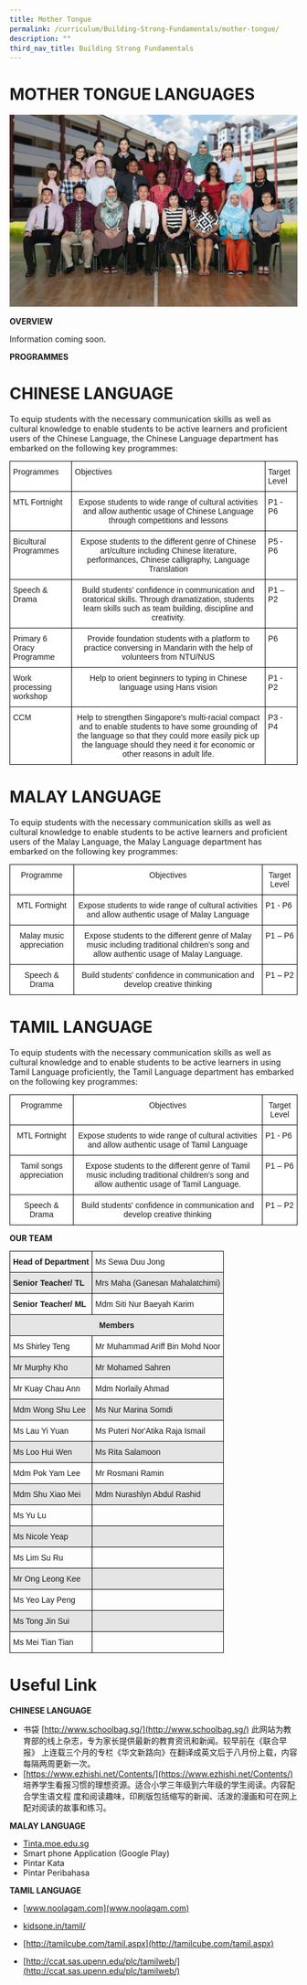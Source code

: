 ```yaml
---
title: Mother Tongue
permalink: /curriculum/Building-Strong-Fundamentals/mother-tongue/
description: ""
third_nav_title: Building Strong Fundamentals
---
```

# MOTHER TONGUE LANGUAGES
![](/images/Mother%20Tongue%20Formal.jpg)

**OVERVIEW**

Information coming soon.

**PROGRAMMES**

# CHINESE LANGUAGE

To equip students with the necessary communication skills as well as cultural knowledge to enable students to be active learners and proficient users of the Chinese Language, the Chinese Language department has embarked on the following key programmes:

<style type="text/css">
.tg  {border-collapse:collapse;border-spacing:0;}
.tg td{border-color:black;border-style:solid;border-width:1px;font-family:Arial, sans-serif;font-size:14px;
  overflow:hidden;padding:10px 5px;word-break:normal;}
.tg th{border-color:black;border-style:solid;border-width:1px;font-family:Arial, sans-serif;font-size:14px;
  font-weight:normal;overflow:hidden;padding:10px 5px;word-break:normal;}
.tg .tg-ktyi{background-color:#FFF;text-align:left;vertical-align:top}
.tg .tg-7yig{background-color:#FFF;text-align:center;vertical-align:top}
</style>
<table class="tg">
<thead>
  <tr>
    <th class="tg-ktyi">Programmes</th>
    <th class="tg-ktyi">Objectives</th>
    <th class="tg-ktyi">Target Level</th>
  </tr>
</thead>
<tbody>
  <tr>
    <td class="tg-ktyi">MTL Fortnight</td>
    <td class="tg-7yig">Expose students to wide range of cultural activities and allow authentic usage of Chinese Language through competitions and lessons</td>
    <td class="tg-ktyi">P1 - P6</td>
  </tr>
  <tr>
    <td class="tg-ktyi">Bicultural Programmes</td>
    <td class="tg-7yig">Expose students to the different genre of Chinese art/culture including Chinese literature, performances, Chinese calligraphy, Language Translation</td>
    <td class="tg-ktyi">P5 - P6</td>
  </tr>
  <tr>
    <td class="tg-ktyi">Speech &amp; Drama</td>
    <td class="tg-7yig">Build students' confidence in communication and oratorical skills. Through dramatization, students learn skills such as team building, discipline and creativity.   </td>
    <td class="tg-ktyi">P1 – P2</td>
  </tr>
  <tr>
    <td class="tg-ktyi">Primary 6 Oracy Programme </td>
    <td class="tg-7yig">Provide foundation students with a platform to practice conversing in Mandarin with the help of volunteers from NTU/NUS</td>
    <td class="tg-ktyi">P6</td>
  </tr>
  <tr>
    <td class="tg-ktyi">Work processing workshop</td>
    <td class="tg-7yig">Help to orient beginners to typing in Chinese language using Hans vision</td>
    <td class="tg-ktyi">P1 - P2</td>
  </tr>
  <tr>
    <td class="tg-ktyi">CCM</td>
    <td class="tg-7yig">Help to strengthen Singapore's multi-racial compact and to enable students to have some grounding of the language so that they could more easily pick up the language should they need it for economic or other reasons in adult life.</td>
    <td class="tg-ktyi">P3 - P4</td>
  </tr>
</tbody>
</table>


# MALAY LANGUAGE

To equip students with the necessary communication skills as well as cultural knowledge to enable students to be active learners and proficient users of the Malay Language, the Malay Language department has embarked on the following key programmes:

<style type="text/css">
.tg  {border-collapse:collapse;border-spacing:0;}
.tg td{border-color:black;border-style:solid;border-width:1px;font-family:Arial, sans-serif;font-size:14px;
  overflow:hidden;padding:10px 5px;word-break:normal;}
.tg th{border-color:black;border-style:solid;border-width:1px;font-family:Arial, sans-serif;font-size:14px;
  font-weight:normal;overflow:hidden;padding:10px 5px;word-break:normal;}
.tg .tg-7yig{background-color:#FFF;text-align:center;vertical-align:top}
.tg .tg-ktyi{background-color:#FFF;text-align:left;vertical-align:top}
</style>
<table class="tg">
<thead>
  <tr>
    <th class="tg-7yig">Programme</th>
    <th class="tg-7yig">Objectives</th>
    <th class="tg-7yig">Target Level</th>
  </tr>
</thead>
<tbody>
  <tr>
    <td class="tg-7yig">MTL Fortnight</td>
    <td class="tg-7yig">Expose students to wide range of cultural activities and allow authentic usage of Malay Language</td>
    <td class="tg-ktyi">P1 - P6</td>
  </tr>
  <tr>
    <td class="tg-7yig">Malay music appreciation</td>
    <td class="tg-7yig">Expose students to the different genre of Malay music including traditional children’s song and allow authentic usage of Malay Language.</td>
    <td class="tg-ktyi">P1 – P6</td>
  </tr>
  <tr>
    <td class="tg-7yig">Speech &amp; Drama</td>
    <td class="tg-7yig">Build students' confidence in communication and develop creative thinking</td>
    <td class="tg-ktyi">P1 – P2</td>
  </tr>
</tbody>
</table>


# TAMIL LANGUAGE

To equip students with the necessary communication skills as well as cultural knowledge and to enable students to be active learners in using Tamil Language proficiently, the Tamil Language department has embarked on the following key programmes:

<style type="text/css">
.tg  {border-collapse:collapse;border-spacing:0;}
.tg td{border-color:black;border-style:solid;border-width:1px;font-family:Arial, sans-serif;font-size:14px;
  overflow:hidden;padding:10px 5px;word-break:normal;}
.tg th{border-color:black;border-style:solid;border-width:1px;font-family:Arial, sans-serif;font-size:14px;
  font-weight:normal;overflow:hidden;padding:10px 5px;word-break:normal;}
.tg .tg-7yig{background-color:#FFF;text-align:center;vertical-align:top}
.tg .tg-ktyi{background-color:#FFF;text-align:left;vertical-align:top}
</style>
<table class="tg">
<thead>
  <tr>
    <th class="tg-7yig">Programme</th>
    <th class="tg-7yig">Objectives</th>
    <th class="tg-7yig">Target Level</th>
  </tr>
</thead>
<tbody>
  <tr>
    <td class="tg-7yig">MTL Fortnight</td>
    <td class="tg-7yig">Expose students to wide range of cultural activities and allow authentic usage of Tamil Language</td>
    <td class="tg-ktyi">P1 - P6</td>
  </tr>
  <tr>
    <td class="tg-7yig">Tamil songs appreciation</td>
    <td class="tg-7yig">Expose students to the different genre of Tamil music including traditional children’s song and allow authentic usage of Tamil Language.</td>
    <td class="tg-ktyi">P1 – P6</td>
  </tr>
  <tr>
    <td class="tg-7yig">Speech &amp; Drama</td>
    <td class="tg-7yig">Build students' confidence in communication and develop creative thinking</td>
    <td class="tg-ktyi">P1 – P2</td>
  </tr>
</tbody>
</table>


**OUR TEAM**

<style type="text/css">
.tg  {border-collapse:collapse;border-spacing:0;}
.tg td{border-color:black;border-style:solid;border-width:1px;font-family:Arial, sans-serif;font-size:14px;
  overflow:hidden;padding:10px 5px;word-break:normal;}
.tg th{border-color:black;border-style:solid;border-width:1px;font-family:Arial, sans-serif;font-size:14px;
  font-weight:normal;overflow:hidden;padding:10px 5px;word-break:normal;}
.tg .tg-cly1{text-align:left;vertical-align:middle}
.tg .tg-1wig{font-weight:bold;text-align:left;vertical-align:top}
.tg .tg-9678{background-color:#E5E5E5;text-align:left;vertical-align:top}
.tg .tg-0lax{text-align:left;vertical-align:top}
.tg .tg-mdf1{background-color:#E5E5E5;font-weight:bold;text-align:left;vertical-align:top}
.tg .tg-u7p7{background-color:#E5E5E5;font-weight:bold;text-align:center;vertical-align:top}
.tg .tg-faf8{background-color:#E5E5E5;text-align:left;vertical-align:middle}
</style>
<table class="tg">
<thead>
  <tr>
    <th class="tg-1wig">Head of Department </th>
    <th class="tg-0lax">Ms Sewa Duu Jong</th>
  </tr>
</thead>
<tbody>
  <tr>
    <td class="tg-mdf1">Senior Teacher/ TL </td>
    <td class="tg-9678">Mrs Maha (Ganesan Mahalatchimi) </td>
  </tr>
  <tr>
    <td class="tg-1wig">Senior Teacher/ ML</td>
    <td class="tg-0lax">Mdm Siti Nur Baeyah Karim </td>
  </tr>
  <tr>
    <td class="tg-u7p7" colspan="2">Members        </td>
  </tr>
  <tr>
    <td class="tg-0lax">Ms Shirley Teng</td>
    <td class="tg-0lax">Mr Muhammad Ariff Bin Mohd Noor</td>
  </tr>
  <tr>
    <td class="tg-9678">Mr Murphy Kho</td>
    <td class="tg-9678">Mr Mohamed Sahren </td>
  </tr>
  <tr>
    <td class="tg-0lax">Mr Kuay Chau Ann </td>
    <td class="tg-0lax">Mdm Norlaily Ahmad </td>
  </tr>
  <tr>
    <td class="tg-9678">Mdm Wong Shu Lee   </td>
    <td class="tg-9678">Ms Nur Marina Somdi</td>
  </tr>
  <tr>
    <td class="tg-0lax">Ms Lau Yi Yuan</td>
    <td class="tg-0lax">Ms Puteri Nor'Atika Raja Ismail <br></td>
  </tr>
  <tr>
    <td class="tg-9678">Ms Loo Hui Wen</td>
    <td class="tg-9678">Ms Rita Salamoon</td>
  </tr>
  <tr>
    <td class="tg-0lax">Mdm Pok Yam Lee</td>
    <td class="tg-0lax">Mr Rosmani Ramin</td>
  </tr>
  <tr>
    <td class="tg-9678">Mdm Shu Xiao Mei</td>
    <td class="tg-9678"><span style="background-color:#E5E5E5">Mdm Nurashlyn Abdul Rashid </span></td>
  </tr>
  <tr>
    <td class="tg-0lax">Ms Yu Lu </td>
    <td class="tg-cly1"></td>
  </tr>
  <tr>
    <td class="tg-faf8">Ms Nicole Yeap</td>
    <td class="tg-faf8"> </td>
  </tr>
  <tr>
    <td class="tg-0lax">Ms Lim Su Ru </td>
    <td class="tg-0lax"> </td>
  </tr>
  <tr>
    <td class="tg-9678">Mr Ong Leong Kee </td>
    <td class="tg-9678"></td>
  </tr>
  <tr>
    <td class="tg-0lax">Ms Yeo Lay Peng </td>
    <td class="tg-0lax"> </td>
  </tr>
  <tr>
    <td class="tg-9678">Ms Tong Jin Sui</td>
    <td class="tg-9678"> </td>
  </tr>
  <tr>
    <td class="tg-0lax">Ms Mei Tian Tian</td>
    <td class="tg-0lax"> </td>
  </tr>
</tbody>
</table>

# Useful Link

**CHINESE LANGUAGE**<br>
* 书袋 [http://www.schoolbag.sg/](http://www.schoolbag.sg/)
此网站为教育部的线上杂志，专为家长提供最新的教育资讯和新闻。较早前在《联合早报》 上连载三个月的专栏《华文新路向》在翻译成英文后于八月份上载，内容每隔两周更新一次。
* [https://www.ezhishi.net/Contents/](https://www.ezhishi.net/Contents/)
培养学生看报习惯的理想资源。适合小学三年级到六年级的学生阅读。内容配合学生语文程 度和阅读趣味，印刷版包括缩写的新闻、活泼的漫画和可在网上配对阅读的故事和练习。

**MALAY LANGUAGE**
* [Tinta.moe.edu.sg](Tinta.moe.edu.sg)
* Smart phone Application (Google Play)
* Pintar Kata
* Pintar Peribahasa

**TAMIL LANGUAGE**
* [www.noolagam.com](www.noolagam.com)

* [kidsone.in/tamil/](kidsone.in/tamil/)

* [http://tamilcube.com/tamil.aspx](http://tamilcube.com/tamil.aspx)

* [http://ccat.sas.upenn.edu/plc/tamilweb/](http://ccat.sas.upenn.edu/plc/tamilweb/)